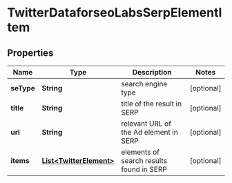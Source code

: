 

# TwitterDataforseoLabsSerpElementItem


## Properties

| Name | Type | Description | Notes |
|------------ | ------------- | ------------- | -------------|
|**seType** | **String** | search engine type |  [optional] |
|**title** | **String** | title of the result in SERP |  [optional] |
|**url** | **String** | relevant URL of the Ad element in SERP |  [optional] |
|**items** | [**List&lt;TwitterElement&gt;**](TwitterElement.md) | elements of search results found in SERP |  [optional] |



